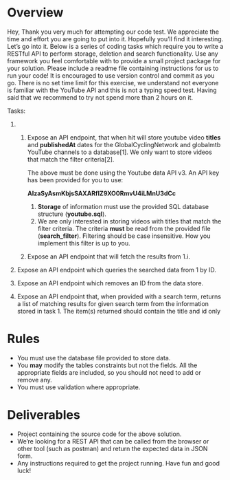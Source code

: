 # Overview

Hey, Thank you very much for attempting our code test. We appreciate the time and effort
you are going to put into it. Hopefully you’ll find it interesting. Let’s go into it.
Below is a series of coding tasks which require you to write a RESTful API to perform
storage, deletion and search functionality.
Use any framework you feel comfortable with to provide a small project package for your
solution. Please include a readme file containing instructions for us to run your code!
It is encouraged to use version control and commit as you go.
There is no set time limit for this exercise, we understand not everyone is familiar with the
YouTube API and this is not a typing speed test. Having said that we recommend to try not
spend more than 2 hours on it.

Tasks:

1. 1. Expose an API endpoint, that when hit will store youtube video **titles** and **publishedAt**
      dates for the GlobalCyclingNetwork and globalmtb YouTube channels to a database[1]. We
      only want to store videos that match the filter criteria[2].

      The above must be done using the Youtube data API v3. An API key has been provided
      for you to use:

      **AIzaSyAsmKbjsSAXARfIZ9XO0RmvU4iLMnU3dCc**

      1. **Storage** of information must use the provided SQL database structure (**youtube.sql**).
      2. We are only interested in storing videos with titles that match the filter criteria. The
         criteria **must** be read from the provided file (**search_filter**). Filtering should be case
         insensitive. How you implement this filter is up to you.

   1. Expose an API endpoint that will fetch the results from 1.i.

2. Expose an API endpoint which queries the searched data from 1 by ID.
3. Expose an API endpoint which removes an ID from the data store.
4. Expose an API endpoint that, when provided with a search term, returns a list of matching
   results for given search term from the information stored in task 1. The item(s) returned
   should contain the title and id only

# Rules

- You must use the database file provided to store data.
- You **may** modify the tables constraints but not the fields. All the appropriate fields are
  included, so you should not need to add or remove any.
- You must use validation where appropriate.

# Deliverables

- Project containing the source code for the above solution.
- We’re looking for a REST API that can be called from the browser or other tool (such
  as postman) and return the expected data in JSON form.
- Any instructions required to get the project running.
  Have fun and good luck!
